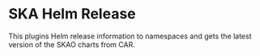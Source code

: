 # SKA Helm Release

This plugins Helm release information to namespaces and gets the latest version of the SKAO charts from CAR.